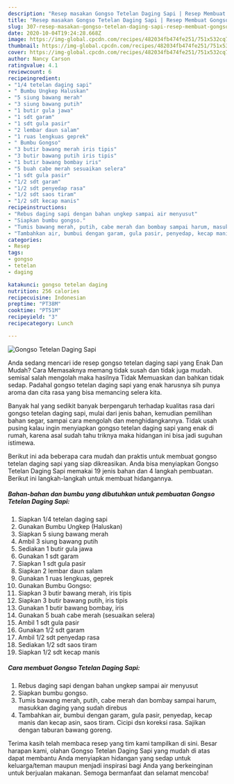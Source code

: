 ```yaml
---
description: "Resep masakan Gongso Tetelan Daging Sapi | Resep Membuat Gongso Tetelan Daging Sapi Yang Sedap"
title: "Resep masakan Gongso Tetelan Daging Sapi | Resep Membuat Gongso Tetelan Daging Sapi Yang Sedap"
slug: 307-resep-masakan-gongso-tetelan-daging-sapi-resep-membuat-gongso-tetelan-daging-sapi-yang-sedap
date: 2020-10-04T19:24:28.668Z
image: https://img-global.cpcdn.com/recipes/482034fb474fe251/751x532cq70/gongso-tetelan-daging-sapi-foto-resep-utama.jpg
thumbnail: https://img-global.cpcdn.com/recipes/482034fb474fe251/751x532cq70/gongso-tetelan-daging-sapi-foto-resep-utama.jpg
cover: https://img-global.cpcdn.com/recipes/482034fb474fe251/751x532cq70/gongso-tetelan-daging-sapi-foto-resep-utama.jpg
author: Nancy Carson
ratingvalue: 4.1
reviewcount: 6
recipeingredient:
- "1/4 tetelan daging sapi"
- " Bumbu Ungkep Haluskan"
- "5 siung bawang merah"
- "3 siung bawang putih"
- "1 butir gula jawa"
- "1 sdt garam"
- "1 sdt gula pasir"
- "2 lembar daun salam"
- "1 ruas lengkuas geprek"
- " Bumbu Gongso"
- "3 butir bawang merah iris tipis"
- "3 butir bawang putih iris tipis"
- "1 butir bawang bombay iris"
- "5 buah cabe merah sesuaikan selera"
- "1 sdt gula pasir"
- "1/2 sdt garam"
- "1/2 sdt penyedap rasa"
- "1/2 sdt saos tiram"
- "1/2 sdt kecap manis"
recipeinstructions:
- "Rebus daging sapi dengan bahan ungkep sampai air menyusut"
- "Siapkan bumbu gongso."
- "Tumis bawang merah, putih, cabe merah dan bombay sampai harum, masukkan daging yang sudah direbus"
- "Tambahkan air, bumbui dengan garam, gula pasir, penyedap, kecap manis dan kecap asin, saos tiram. Cicipi dsn koreksi rasa. Sajikan dengan taburan bawang goreng."
categories:
- Resep
tags:
- gongso
- tetelan
- daging

katakunci: gongso tetelan daging 
nutrition: 256 calories
recipecuisine: Indonesian
preptime: "PT38M"
cooktime: "PT51M"
recipeyield: "3"
recipecategory: Lunch

---
```



![Gongso Tetelan Daging Sapi](https://img-global.cpcdn.com/recipes/482034fb474fe251/751x532cq70/gongso-tetelan-daging-sapi-foto-resep-utama.jpg)

Anda sedang mencari ide resep gongso tetelan daging sapi yang Enak Dan Mudah? Cara Memasaknya memang tidak susah dan tidak juga mudah. semisal salah mengolah maka hasilnya Tidak Memuaskan dan bahkan tidak sedap. Padahal gongso tetelan daging sapi yang enak harusnya sih punya aroma dan cita rasa yang bisa memancing selera kita.

Banyak hal yang sedikit banyak berpengaruh terhadap kualitas rasa dari gongso tetelan daging sapi, mulai dari jenis bahan, kemudian pemilihan bahan segar, sampai cara mengolah dan menghidangkannya. Tidak usah pusing kalau ingin menyiapkan gongso tetelan daging sapi yang enak di rumah, karena asal sudah tahu triknya maka hidangan ini bisa jadi suguhan istimewa.




Berikut ini ada beberapa cara mudah dan praktis untuk membuat gongso tetelan daging sapi yang siap dikreasikan. Anda bisa menyiapkan Gongso Tetelan Daging Sapi memakai 19 jenis bahan dan 4 langkah pembuatan. Berikut ini langkah-langkah untuk membuat hidangannya.

<!--inarticleads1-->

##### Bahan-bahan dan bumbu yang dibutuhkan untuk pembuatan Gongso Tetelan Daging Sapi:

1. Siapkan 1/4 tetelan daging sapi
1. Gunakan  Bumbu Ungkep (Haluskan)
1. Siapkan 5 siung bawang merah
1. Ambil 3 siung bawang putih
1. Sediakan 1 butir gula jawa
1. Gunakan 1 sdt garam
1. Siapkan 1 sdt gula pasir
1. Siapkan 2 lembar daun salam
1. Gunakan 1 ruas lengkuas, geprek
1. Gunakan  Bumbu Gongso:
1. Siapkan 3 butir bawang merah, iris tipis
1. Siapkan 3 butir bawang putih, iris tipis
1. Gunakan 1 butir bawang bombay, iris
1. Gunakan 5 buah cabe merah (sesuaikan selera)
1. Ambil 1 sdt gula pasir
1. Gunakan 1/2 sdt garam
1. Ambil 1/2 sdt penyedap rasa
1. Sediakan 1/2 sdt saos tiram
1. Siapkan 1/2 sdt kecap manis




<!--inarticleads2-->

##### Cara membuat Gongso Tetelan Daging Sapi:

1. Rebus daging sapi dengan bahan ungkep sampai air menyusut
1. Siapkan bumbu gongso.
1. Tumis bawang merah, putih, cabe merah dan bombay sampai harum, masukkan daging yang sudah direbus
1. Tambahkan air, bumbui dengan garam, gula pasir, penyedap, kecap manis dan kecap asin, saos tiram. Cicipi dsn koreksi rasa. Sajikan dengan taburan bawang goreng.




Terima kasih telah membaca resep yang tim kami tampilkan di sini. Besar harapan kami, olahan Gongso Tetelan Daging Sapi yang mudah di atas dapat membantu Anda menyiapkan hidangan yang sedap untuk keluarga/teman maupun menjadi inspirasi bagi Anda yang berkeinginan untuk berjualan makanan. Semoga bermanfaat dan selamat mencoba!
